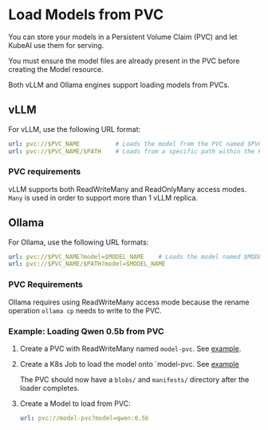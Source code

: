 # Load Models from PVC

You can store your models in a Persistent Volume Claim (PVC) and let KubeAI use them for serving.

You must ensure the model files are already present in the PVC before creating the Model resource.

Both vLLM and Ollama engines support loading models from PVCs.

## vLLM

For vLLM, use the following URL format:
```yaml
url: pvc://$PVC_NAME          # Loads the model from the PVC named $PVC_NAME
url: pvc://$PVC_NAME/$PATH    # Loads from a specific path within the PVC
```

### PVC requirements

vLLM supports both ReadWriteMany and ReadOnlyMany access modes. `Many` is used in order to support more than 1 vLLM replica.


## Ollama

For Ollama, use the following URL formats:
```yaml
url: pvc://$PVC_NAME?model=$MODEL_NAME    # Loads the model named $MODEL_NAME that's loaded on the disk
url: pvc://$PVC_NAME/$PATH?model=$MODEL_NAME
```

### PVC Requirements
Ollama requires using ReadWriteMany access mode because the rename operation `ollama cp` needs to write to the PVC.

### Example: Loading Qwen 0.5b from PVC

1. Create a PVC with ReadWriteMany named `model-pvc`. See [example](https://github.com/substratusai/kubeai/blob/main/examples/ollama-pvc/pvc.yaml).
2. Create a K8s Job to load the model onto `model-pvc. See [example](https://github.com/substratusai/kubeai/blob/main/examples/ollama-pvc/job.yaml)

    The PVC should now have a `blobs/` and `manifests/` directory after the loader completes.


3. Create a Model to load from PVC:
   
   ```yaml
   url: pvc://model-pvc?model=qwen:0.5b
   ```
